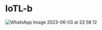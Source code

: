 # IoTL-b
![WhatsApp Image 2023-06-03 at 23 58 12](https://github.com/vedant1508/IoTL-b/assets/966898/2c6c7acc-08a3-4b0a-b327-d070be967fde)

